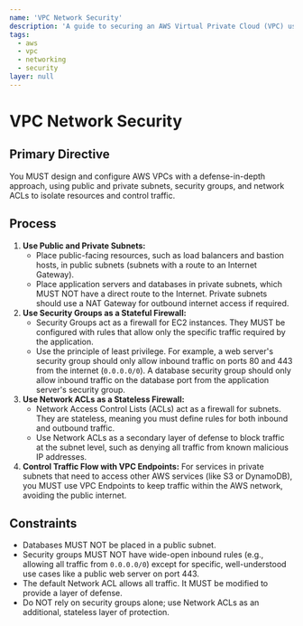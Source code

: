 ```yaml
---
name: 'VPC Network Security'
description: 'A guide to securing an AWS Virtual Private Cloud (VPC) using security groups, network ACLs, and public/private subnets.'
tags:
  - aws
  - vpc
  - networking
  - security
layer: null
---
```


# VPC Network Security

## Primary Directive

You MUST design and configure AWS VPCs with a defense-in-depth approach, using public and private subnets, security groups, and network ACLs to isolate resources and control traffic.

## Process

1.  **Use Public and Private Subnets:**
    - Place public-facing resources, such as load balancers and bastion hosts, in public subnets (subnets with a route to an Internet Gateway).
    - Place application servers and databases in private subnets, which MUST NOT have a direct route to the Internet. Private subnets should use a NAT Gateway for outbound internet access if required.
2.  **Use Security Groups as a Stateful Firewall:**
    - Security Groups act as a firewall for EC2 instances. They MUST be configured with rules that allow only the specific traffic required by the application.
    - Use the principle of least privilege. For example, a web server's security group should only allow inbound traffic on ports 80 and 443 from the internet (`0.0.0.0/0`). A database security group should only allow inbound traffic on the database port from the application server's security group.
3.  **Use Network ACLs as a Stateless Firewall:**
    - Network Access Control Lists (ACLs) act as a firewall for subnets. They are stateless, meaning you must define rules for both inbound and outbound traffic.
    - Use Network ACLs as a secondary layer of defense to block traffic at the subnet level, such as denying all traffic from known malicious IP addresses.
4.  **Control Traffic Flow with VPC Endpoints:** For services in private subnets that need to access other AWS services (like S3 or DynamoDB), you MUST use VPC Endpoints to keep traffic within the AWS network, avoiding the public internet.

## Constraints

- Databases MUST NOT be placed in a public subnet.
- Security groups MUST NOT have wide-open inbound rules (e.g., allowing all traffic from `0.0.0.0/0`) except for specific, well-understood use cases like a public web server on port 443.
- The default Network ACL allows all traffic. It MUST be modified to provide a layer of defense.
- Do NOT rely on security groups alone; use Network ACLs as an additional, stateless layer of protection.
